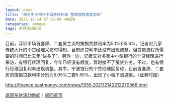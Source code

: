 ```yaml
---
layout: post
title: "部分中小银行下调房贷利率 整体放款速度加快"
date: 2021-12-14 07:56:09 +0800
categories: emnews
tags: 东财滚动新闻
---
```


目前，深圳市场首套房、二套房主流的按揭贷款利率为5.1%和5.6%。记者对几家传统大行的个贷经理采访时得知，目前房贷利率还没有出现调整，但贷款流程所需要的时间已比去年“快多了”。另外一边，记者又对多家中小型银行的个贷经理进行采访，有银行经理回复，今年已经没有额度，暂时接不了房贷业务。不过，也有银行经理回复利率出现调整。其中，宁波银行的个贷经理回复称，目前首套房、二套房的按揭贷款利率分别为5.05%二套5.55%，出现了小幅下调迹象。（证券时报）

<http://finance.eastmoney.com/news/1355,202112142212270566.html>

[返回东财滚动新闻](//finews.withounder.com/emnews/)｜[返回首页](//finews.withounder.com/)